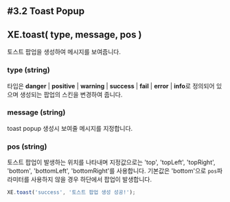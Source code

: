 #3.2 Toast Popup
---

## XE.toast( type, message, pos )
토스트 팝업을 생성하여 메시지를 보여줍니다.
### type (string)
타입은 **danger** | **positive** | **warning** | **success** | **fail** | **error** | **info**로 정의되어 있으며 생성되는 팝업의 스킨을 변경하여 줍니다.
### message (string)
toast popup 생성시 보여줄 메시지를 지정합니다.
### pos (string)
토스트 팝업이 발생하는 위치를 나타내며 지정값으로는 'top', 'topLeft', 'topRight', 'bottom', 'bottomLeft', 'bottomRight'를 사용합니다. 기본값은 'bottom'으로 `pos`파라미터를 사용하지 않을 경우 
하단에서 팝업이 발생합니다.

```javascript
XE.toast('success', '토스트 팝업 생성 성공!');
```

